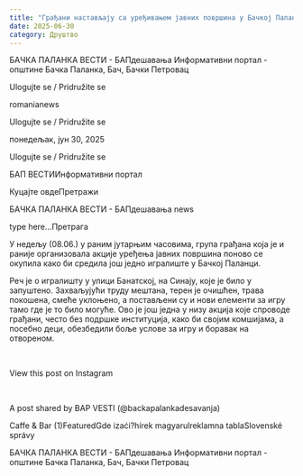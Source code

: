 ```yaml
---
title: "Грађани настављају са уређивањем јавних површина у Бачкој Паланци"
date: 2025-06-30
category: Друштво
---
```


БАЧКА ПАЛАНКА ВЕСТИ - БАПдешавања Информативни портал - општине Бачка Паланка, Бач, Бачки Петровац

Ulogujte se / Pridružite se

romanianews

Ulogujte se / Pridružite se

понедељак, јун 30, 2025

Ulogujte se / Pridružite se

БАП ВЕСТИИнформативни портал

Куцајте овдеПретражи

БАЧКА ПАЛАНКА ВЕСТИ - БАПдешавања news

type here...Претрага

У недељу (08.06.) у раним јутарњим часовима, група грађана која је и раније организовала акције уређења јавних површина поново се окупила како би средила још једно игралиште у Бачкој Паланци.

Реч је о игралишту у улици Банатској, на Синају, које је било у запуштено. Захваљујући труду мештана, терен је очишћен, трава покошена, смеће уклоњено, а постављени су и нови елементи за игру тамо где је то било могуће. Ово је још једна у низу акција које спроводе грађани, често без подршке институција, како би својим комшијама, а посебно деци, обезбедили боље услове за игру и боравак на отвореном.


 












View this post on Instagram






















 


A post shared by BAP VESTI (@backapalankadesavanja)

Caffe & Bar (1)FeaturedGde izaći?hírek magyarulreklamna tablaSlovenské správy

БАЧКА ПАЛАНКА ВЕСТИ - БАПдешавања Информативни портал - општине Бачка Паланка, Бач, Бачки Петровац

